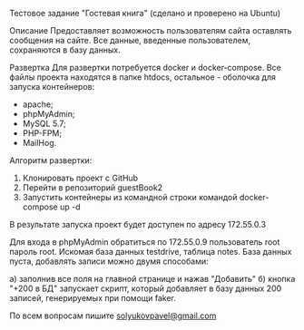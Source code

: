 Тестовое задание "Гостевая книга" (сделано и проверено на Ubuntu)

Описание
Предоставляет возможность пользователям сайта оставлять сообщения на сайте. Все данные, введенные пользователем, сохраняются в базу данных.

Развертка
Для развертки потребуется docker и docker-compose.
Все файлы проекта находятся в папке htdocs, остальное - оболочка для запуска контейнеров:
 - apache;
 - phpMyAdmin;
 - MySQL 5.7;
 - PHP-FPM;
 - MailHog.
 
 Алгоритм развертки:
 1. Клонировать проект с GitHub
 2. Перейти в репозиторий guestBook2
 3. Запустить контейнеры из командной строки командой docker-compose up -d
 
 В результате запуска проект будет доступен по адресу 172.55.0.3
 
 Для входа в phpMyAdmin обратиться по 172.55.0.9 пользователь root пароль root. Искомая база данных testdrive, таблица notes. База данных пуста, добавлять записи можно двумя способами:
 
 а) заполнив все поля на главной странице и нажав "Добавить"
 б) кнопка "+200 в БД" запускает скрипт, который добавляет в базу данных 200 записей, генерируемых при помощи faker.
 
 По всем вопросам пишите solyukovpavel@gmail.com

